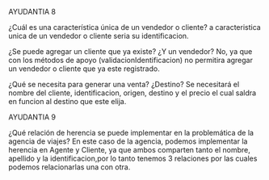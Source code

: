 AYUDANTIA 8

¿Cuál es una característica única de
un vendedor o cliente?
a caracteristica unica de un vendedor o cliente seria su identificacion.

¿Se puede agregar un cliente que
ya existe? ¿Y un vendedor?
No, ya que con los métodos de apoyo (validacionIdentificacion) no permitira agregar un vendedor o cliente que ya este registrado.

¿Qué se necesita para generar una
venta? ¿Destino?
Se necesitará el nombre del cliente, identificacion, origen, destino y el precio el cual saldra en funcion al destino que este elija.

AYUDANTIA 9

¿Qué relación de herencia se puede
implementar en la problemática de la
agencia de viajes?
En este caso de la agencia, podemos implementar la herencia en Agente y Cliente, ya que ambos comparten tanto el nombre, apellido y la identificacion,por lo tanto tenemos 3 relaciones por las cuales podemos relacionarlas una con otra. 
